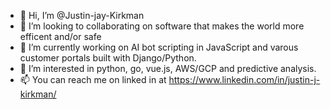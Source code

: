 - 👋 Hi, I’m @Justin-jay-Kirkman
- 👀 I’m looking to collaborating on software that makes the world more efficent and/or safe
- 🌱 I’m currently working on AI bot scripting in JavaScript and varous customer portals built with Django/Python.
- 💞️ I’m interested in python, go, vue.js, AWS/GCP and predictive analysis.
- 📫 You can reach me on linked in at https://www.linkedin.com/in/justin-j-kirkman/

<!---
Justin-jay-Kirkman/Justin-jay-Kirkman is a ✨ special ✨ repository because its `README.md` (this file) appears on your GitHub profile.
You can click the Preview link to take a look at your changes.
--->
